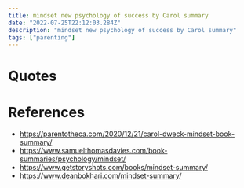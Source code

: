 ```yaml
---
title: mindset new psychology of success by Carol summary
date: "2022-07-25T22:12:03.284Z"
description: "mindset new psychology of success by Carol summary"
tags: ["parenting"]
---
```



# Quotes


# References
- https://parentotheca.com/2020/12/21/carol-dweck-mindset-book-summary/
- https://www.samuelthomasdavies.com/book-summaries/psychology/mindset/
- https://www.getstoryshots.com/books/mindset-summary/
- https://www.deanbokhari.com/mindset-summary/
